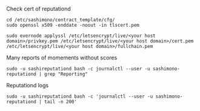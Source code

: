 Check cert of reputationd

```
cd /etc/sashimono/contract_template/cfg/
sudo openssl x509 -enddate -noout -in tlscert.pem
```

```
sudo evernode applyssl /etc/letsencrypt/live/<your host domain>/privkey.pem /etc/letsencrypt/live/<your host domain>/cert.pem /etc/letsencrypt/live/<your host domain>/fullchain.pem
```

Many reports of momements without scores

```
sudo -u sashireputationd bash -c journalctl --user -u sashimono-reputationd | grep "Reporting"
```

Reputationd logs

```
sudo -u sashireputationd bash -c 'journalctl --user -u sashimono-reputationd | tail -n 200'
```
